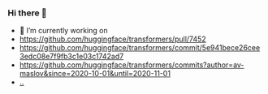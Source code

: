 ### Hi there 👋

<!--
**avmaslof/avmaslof** is a ✨ _special_ ✨ repository because its `README.md` (this file) appears on your GitHub profile.

Here are some ideas to get you started:

- 🔭 I’m currently working on ...
- 🌱 I’m currently learning ...
- 👯 I’m looking to collaborate on ...
- 🤔 I’m looking for help with ...
- 💬 Ask me about ...
- 📫 How to reach me: ...
- 😄 Pronouns: ...
- ⚡ Fun fact: ...
-->
- 🔭 I’m currently working on 
- https://github.com/huggingface/transformers/pull/7452
- https://github.com/huggingface/transformers/commit/5e941bece26cee3edc08e7f9fb3c1e03c1742ad7
- https://github.com/huggingface/transformers/commits?author=av-maslov&since=2020-10-01&until=2020-11-01
- [..](https://github.com/huggingface/transformers/commits?author=av-maslov&since=2020-09-30&until=2020-10-31)
